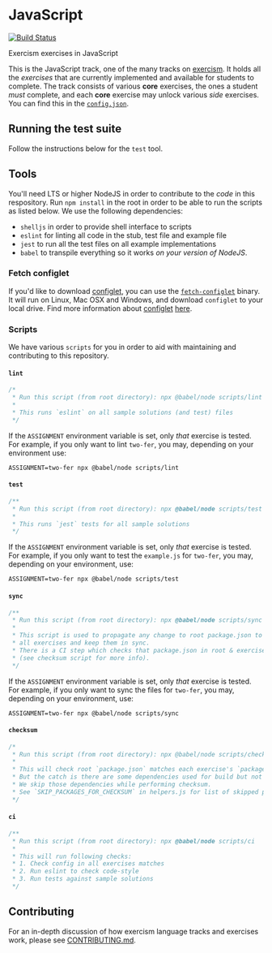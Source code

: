 # JavaScript
[![Build Status](https://travis-ci.org/exercism/javascript.svg?branch=master)](https://travis-ci.org/exercism/javascript)

Exercism exercises in JavaScript

This is the JavaScript track, one of the many tracks on [exercism][web-exercism].
It holds all the _exercises_ that are currently implemented and available for 
students to complete. The track consists of various **core** exercises, the ones 
a student _must_ complete, and each **core** exercise may unlock various _side_ 
exercises. You can find this in the [`config.json`][file-config]. 

## Running the test suite

Follow the instructions below for the `test` tool.

## Tools

You'll need LTS or higher NodeJS in order to contribute to the _code_ in this
respository. Run `npm install` in the root in order to be able to run the 
scripts as listed below. We use the following dependencies:

- `shelljs` in order to provide shell interface to scripts
- `eslint` for linting all code in the stub, test file and example file
- `jest` to run all the test files on all example implementations
- `babel` to transpile everything so it works _on your version of NodeJS_.

### Fetch configlet

If you'd like to download [configlet][git-configlet], you can use the 
[`fetch-configlet`][bin-fetch-configlet] binary. It will run on Linux, Mac OSX 
and Windows, and download `configlet` to your local drive. Find more information 
about [configlet][git-configlet] [here][git-configlet].

### Scripts

We have various `scripts` for you in order to aid with maintaining and 
contributing to this repository.

#### `lint`

```js
/*
 * Run this script (from root directory): npx @babel/node scripts/lint
 *
 * This runs `eslint` on all sample solutions (and test) files
 */
```

If the `ASSIGNMENT` environment variable is set, only _that_ exercise is tested. For
example, if you only want to lint `two-fer`, you may, depending on your environment
use:

```shell
ASSIGNMENT=two-fer npx @babel/node scripts/lint
```

#### `test`

```js
/**
 * Run this script (from root directory): npx @babel/node scripts/test
 *
 * This runs `jest` tests for all sample solutions
 */
```

If the `ASSIGNMENT` environment variable is set, only _that_ exercise is tested. For
example, if you only want to test the `example.js` for `two-fer`, you may, depending 
on your environment, use:

```shell
ASSIGNMENT=two-fer npx @babel/node scripts/test
```

#### `sync`

```js
/**
 * Run this script (from root directory): npx @babel/node scripts/sync
 *
 * This script is used to propagate any change to root package.json to
 * all exercises and keep them in sync.
 * There is a CI step which checks that package.json in root & exercises match
 * (see checksum script for more info).
 */
```

If the `ASSIGNMENT` environment variable is set, only _that_ exercise is tested. For
example, if you only want to sync the files for `two-fer`, you may, depending on 
your environment, use:

```shell
ASSIGNMENT=two-fer npx @babel/node scripts/sync
```

#### `checksum`

```js
/*
 * Run this script (from root directory): npx @babel/node scripts/checksum
 *
 * This will check root `package.json` matches each exercise's `package.json`.
 * But the catch is there are some dependencies used for build but not served to end users
 * We skip those dependencies while performing checksum.
 * See `SKIP_PACKAGES_FOR_CHECKSUM` in helpers.js for list of skipped packages.
 */
```

#### `ci`

```js
/**
 * Run this script (from root directory): npx @babel/node scripts/ci
 *
 * This will run following checks:
 * 1. Check config in all exercises matches
 * 2. Run eslint to check code-style
 * 3. Run tests against sample solutions
 */
```


## Contributing

For an in-depth discussion of how exercism language tracks and exercises work, 
please see [CONTRIBUTING.md][file-contributing].

[file-contributing]: https://github.com/exercism/javascript/blob/master/CONTRIBUTING.md
[web-exercism]: https://exercism.io
[git-configlet]: https://github.com/exercism/docs/blob/master/language-tracks/configuration/configlet.md
[bin-fetch-configlet]: https://github.com/exercism/javascript/blob/master/bin/fetch-configlet
[file-config]: https://github.com/exercism/javascript/blob/master/config.json